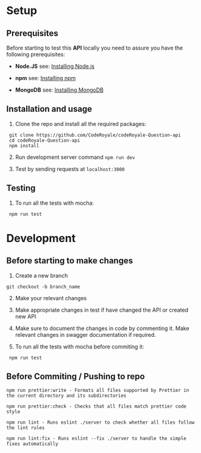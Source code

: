 # Setup

## Prerequisites

Before starting to test this **API** locally you need to assure you have the following
prerequisites:

- **Node.JS** see: [Installing Node.js](https://nodejs.org/)

- **npm** see: [Installing npm](https://www.npmjs.com/get-npm)

- **MongoDB** see: [Installing MongoDB](https://docs.mongodb.com/manual/installation/)

## Installation and usage

1. Clone the repo and install all the required packages:

```
 git clone https://github.com/CodeRoyale/codeRoyale-Question-api
 cd codeRoyale-Question-api
 npm install

```

2. Run development server command `npm run dev`

3. Test by sending requests at `localhost:3000`

## Testing

1. To run all the tests with mocha:

```
 npm run test

```

# Development

## Before starting to make changes

1. Create a new branch

```
git checkout -b branch_name

```

2. Make your relevant changes

3. Make appropriate changes in test if have changed the API or created new API

4. Make sure to document the changes in code by commenting it. Make relevant changes in swagger documentation if required.

5. To run all the tests with mocha before commiting it:

```
 npm run test

```

## Before Commiting / Pushing to repo

```
npm run prettier:write - Formats all files supported by Prettier in the current directory and its subdirectories

npm run prettier:check - Checks that all files match prettier code style

npm run lint - Runs eslint ./server to check whether all files follow the lint rules

npm run lint:fix - Runs eslint --fix ./server to handle the simple fixes automatically

```
